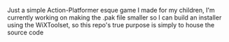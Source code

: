 Just a simple Action-Platformer esque game I made for my children, I'm currently working on making the .pak file smaller so I can build an installer using the WiXToolset, so this repo's true purpose is simply to house the source code

